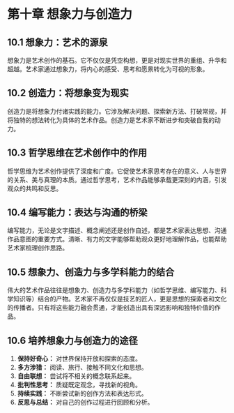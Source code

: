 # 第十章 想象力与创造力

## 10.1 想象力：艺术的源泉
想象力是艺术创作的基石。它不仅仅是凭空构想，更是对现实世界的重组、升华和超越。艺术家通过想象力，将内心的感受、思考和愿景转化为可视的形象。

## 10.2 创造力：将想象变为现实
创造力是将想象力付诸实践的能力。它涉及解决问题、探索新方法、打破常规，并将独特的想法转化为具体的艺术作品。创造力是艺术家不断进步和突破自我的动力。

## 10.3 哲学思维在艺术创作中的作用
哲学思维为艺术创作提供了深度和广度。它促使艺术家思考存在的意义、人与世界的关系、美与真理的本质。通过哲学思考，艺术作品能够承载更深刻的内涵，引发观众的共鸣和反思。

## 10.4 编写能力：表达与沟通的桥梁
编写能力，无论是文字描述、概念阐述还是创作自述，都是艺术家表达思想、沟通作品意图的重要方式。清晰、有力的文字能够帮助观众更好地理解作品，也能帮助艺术家梳理创作思路。

## 10.5 想象力、创造力与多学科能力的结合
伟大的艺术作品往往是想象力、创造力与多学科能力（如哲学思维、编写能力、科学知识等）结合的产物。艺术家不再仅仅是技艺的匠人，更是思想的探索者和文化的传播者。只有将这些能力融会贯通，才能创造出具有深远影响和独特价值的作品。

## 10.6 培养想象力与创造力的途径
1.  **保持好奇心：** 对世界保持开放和探索的态度。
2.  **多方涉猎：** 阅读、旅行、接触不同文化和思想。
3.  **自由联想：** 尝试将不相关的概念联系起来。
4.  **批判性思考：** 质疑既定观念，寻找新的视角。
5.  **持续实践：** 不断尝试新的创作方法和表达形式。
6.  **反思与总结：** 对自己的创作过程进行回顾和分析。
